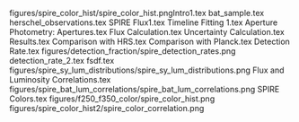 
figures/spire_color_hist/spire_color_hist.pngIntro1.tex
bat_sample.tex
herschel_observations.tex
SPIRE Flux1.tex
Timeline Fitting 1.tex
Aperture Photometry: Apertures.tex
Flux Calculation.tex
Uncertainty Calculation.tex
Results.tex
Comparison with HRS.tex
Comparison with Planck.tex
Detection Rate.tex
figures/detection_fraction/spire_detection_rates.png
detection_rate_2.tex
fsdf.tex
figures/spire_sy_lum_distributions/spire_sy_lum_distributions.png
Flux and Luminosity Correlations.tex
figures/spire_bat_lum_correlations/spire_bat_lum_correlations.png
SPIRE Colors.tex
figures/f250_f350_color/spire_color_hist.png
figures/spire_color_hist2/spire_color_correlation.png
